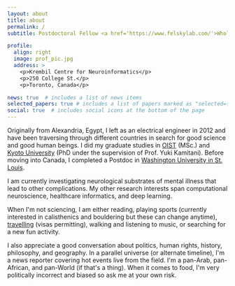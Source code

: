 ```yaml
---
layout: about
title: about
permalink: /
subtitle: Postdoctoral Fellow <a href='https://www.felskylab.com/'>Whole Person and Population Modelling Lab</a>.

profile:
  align: right
  image: prof_pic.jpg
  address: >
    <p>Krembil Centre for Neuroinformatics</p>
    <p>250 College St.</p>
    <p>Toronto, Canada</p>

news: true  # includes a list of news items
selected_papers: true # includes a list of papers marked as "selected={true}"
social: true  # includes social icons at the bottom of the page
---
```


Originally from Alexandria, Egypt, I left as an electrical engineer in 2012 and have been traversing through different countries in search for good science and good human beings. I did my graduate studies in <a href='https://www.oist.jp/'>OIST</a> (MSc.) and <a href='https://kamitani-lab.ist.i.kyoto-u.ac.jp/'>Kyoto University</a> (PhD under the supervision of Prof. Yuki Kamitani). Before moving into Canada, I completed a Postdoc in <a href='https://www.wustl.edu/'>Washington University in St. Louis</a>.

I am currently investigating neurological substrates of mental illness that lead to other complications. My other research interests span computational neuroscience, healthcare informatics, and deep learning.

When I'm not sciencing, I am either reading, playing sports (currently interested in calisthenics and bouldering but these can change anytime), <a href='travels'>travelling</a> (visas permitting), walking and listening to music, or searching for a new fun activity.

I also appreciate a good conversation about politics, human rights, history, philosophy, and geography. In a parallel universe (or alternate timeline), I'm a news reporter covering hot events live from the field. I'm a pan-Arab, pan-African, and pan-World (if that's a thing). When it comes to food, I'm very politically incorrect and biased so ask me at your own risk.



